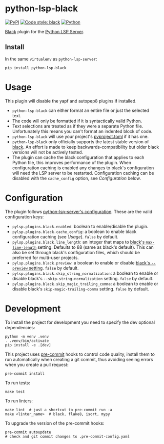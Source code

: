 # python-lsp-black

[![PyPI](https://img.shields.io/pypi/v/python-lsp-black.svg)](https://pypi.org/project/python-lsp-black) [![Code style: black](https://img.shields.io/badge/code%20style-black-000000.svg)](https://github.com/psf/black)
[![Python](https://github.com/python-lsp/python-lsp-black/actions/workflows/python.yml/badge.svg)](https://github.com/python-lsp/python-lsp-black/actions/workflows/python.yml)

[Black](https://github.com/psf/black) plugin for the [Python LSP Server](https://github.com/python-lsp/python-lsp-server).

## Install

In the same `virtualenv` as `python-lsp-server`:

```shell
pip install python-lsp-black
```

# Usage

This plugin will disable the yapf and autopep8 plugins if installed.

- `python-lsp-black` can either format an entire file or just the selected text.
- The code will only be formatted if it is syntactically valid Python.
- Text selections are treated as if they were a separate Python file.
  Unfortunately this means you can't format an indented block of code.
- `python-lsp-black` will use your project's
  [pyproject.toml](https://github.com/psf/black#pyprojecttoml) if it has one.
- `python-lsp-black` only officially supports the latest stable version of
  [black](https://github.com/psf/black). An effort is made to keep backwards-compatibility
  but older black versions will not be actively tested.
- The plugin can cache the black configuration that applies to each Python file, this
  improves performance of the plugin. When configuration caching is enabled any changes to
  black's configuration will need the LSP server to be restarted. Configuration caching
  can be disabled with the `cache_config` option, see *Configuration* below.

# Configuration

The plugin follows [python-lsp-server's
configuration](https://github.com/python-lsp/python-lsp-server/#configuration). These are
the valid configuration keys:

- `pylsp.plugins.black.enabled`: boolean to enable/disable the plugin.
- `pylsp.plugins.black.cache_config`: a boolean to enable black configuration caching (see
  *Usage*). `false` by default.
- `pylsp.plugins.black.line_length`: an integer that maps to [black's
  `max-line-length`](https://black.readthedocs.io/en/stable/the_black_code_style/current_style.html#line-length)
  setting. Defaults to 88 (same as black's default). This can also be set through black's
  configuration files, which should be preferred for multi-user projects.
- `pylsp.plugins.black.preview`: a boolean to enable or disable [black's `--preview`
  setting](https://black.readthedocs.io/en/stable/the_black_code_style/future_style.html#preview-style). `false` by default.
- `pylsp.plugins.black.skip_string_normalization`: a boolean to enable or disable black's `--skip-string-normalization` setting. `false` by default.
- `pylsp.plugins.black.skip_magic_trailing_comma`: a boolean to enable or disable black's `skip-magic-trailing-comma` setting. `false` by default.

# Development

To install the project for development you need to specify the dev optional dependencies:

```shell
python -m venv .venv
. .venv/bin/activate
pip install -e .[dev]
```

This project uses [pre-commit](https://pre-commit.com/) hooks to control code quality,
install them to run automatically when creating a git commit, thus avoiding seeing errors
when you create a pull request:

```shell
pre-commit install
```

To run tests:

```shell
make test
```

To run linters:

```shell
make lint  # just a shortcut to pre-commit run -a
make <linter_name>  # black, flake8, isort, mypy
```

To upgrade the version of the pre-commit hooks:

```shell
pre-commit autoupdate
# check and git commit changes to .pre-commit-config.yaml
```
